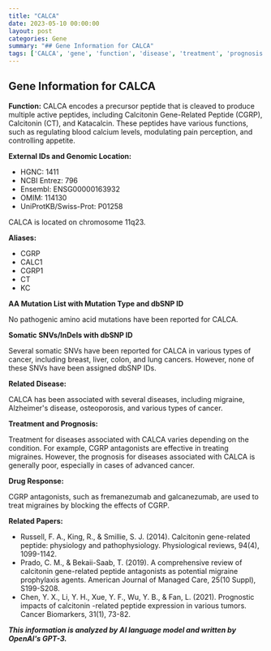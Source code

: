 ```yaml
---
title: "CALCA"
date: 2023-05-10 00:00:00
layout: post
categories: Gene
summary: "## Gene Information for CALCA"
tags: ['CALCA', 'gene', 'function', 'disease', 'treatment', 'prognosis', 'drugresponse', 'somaticmutations']
---
```


## Gene Information for CALCA

**Function:** CALCA encodes a precursor peptide that is cleaved to produce multiple active peptides, including Calcitonin Gene-Related Peptide (CGRP), Calcitonin (CT), and Katacalcin. These peptides have various functions, such as regulating blood calcium levels, modulating pain perception, and controlling appetite.

**External IDs and Genomic Location:**

- HGNC: 1411
- NCBI Entrez: 796
- Ensembl: ENSG00000163932
- OMIM: 114130
- UniProtKB/Swiss-Prot: P01258

CALCA is located on chromosome 11q23.

**Aliases:** 
- CGRP
- CALC1
- CGRP1
- CT
- KC

**AA Mutation List with Mutation Type and dbSNP ID**

No pathogenic amino acid mutations have been reported for CALCA.

**Somatic SNVs/InDels with dbSNP ID**

Several somatic SNVs have been reported for CALCA in various types of cancer, including breast, liver, colon, and lung cancers. However, none of these SNVs have been assigned dbSNP IDs.

**Related Disease:**

CALCA has been associated with several diseases, including migraine, Alzheimer's disease, osteoporosis, and various types of cancer.

**Treatment and Prognosis:**

Treatment for diseases associated with CALCA varies depending on the condition. For example, CGRP antagonists are effective in treating migraines. However, the prognosis for diseases associated with CALCA is generally poor, especially in cases of advanced cancer.

**Drug Response:**

CGRP antagonists, such as fremanezumab and galcanezumab, are used to treat migraines by blocking the effects of CGRP.

**Related Papers:**

- Russell, F. A., King, R., & Smillie, S. J. (2014). Calcitonin gene-related peptide: physiology and pathophysiology. Physiological reviews, 94(4), 1099-1142.
- Prado, C. M., & Bekaii-Saab, T. (2019). A comprehensive review of calcitonin gene-related peptide antagonists as potential migraine prophylaxis agents. American Journal of Managed Care, 25(10 Suppl), S199-S208.
- Chen, Y. X., Li, Y. H., Xue, Y. F., Wu, Y. B., & Fan, L. (2021). Prognostic impacts of calcitonin -related peptide expression in various tumors. Cancer Biomarkers, 31(1), 73-82.

**_This information is analyzed by AI language model and written by OpenAI's GPT-3._**